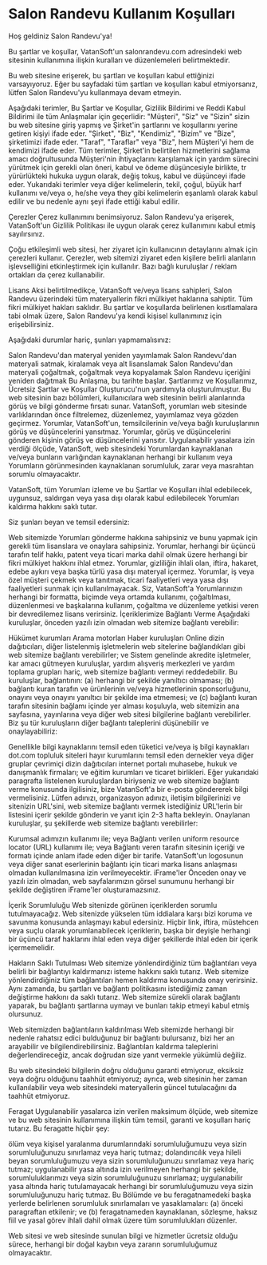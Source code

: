 # Salon Randevu Kullanım Koşulları

Hoş geldiniz Salon Randevu'ya!

Bu şartlar ve koşullar, VatanSoft'un salonrandevu.com adresindeki web sitesinin kullanımına ilişkin kuralları ve düzenlemeleri belirtmektedir.

Bu web sitesine erişerek, bu şartları ve koşulları kabul ettiğinizi varsayıyoruz. Eğer bu sayfadaki tüm şartları ve koşulları kabul etmiyorsanız, lütfen Salon Randevu'yu kullanmaya devam etmeyin.

Aşağıdaki terimler, Bu Şartlar ve Koşullar, Gizlilik Bildirimi ve Reddi Kabul Bildirimi ile tüm Anlaşmalar için geçerlidir: "Müşteri", "Siz" ve "Sizin" sizin bu web sitesine giriş yapmış ve Şirket'in şartlarını ve koşullarını yerine getiren kişiyi ifade eder. "Şirket", "Biz", "Kendimiz", "Bizim" ve "Bize", şirketimizi ifade eder. "Taraf", "Taraflar" veya "Biz", hem Müşteri'yi hem de kendimizi ifade eder. Tüm terimler, Şirket'in belirtilen hizmetlerini sağlama amacı doğrultusunda Müşteri'nin ihtiyaçlarını karşılamak için yardım sürecini yürütmek için gerekli olan öneri, kabul ve ödeme düşüncesiyle birlikte, tr yürürlükteki hukuka uygun olarak, değiş tokuş, kabul ve düşünceyi ifade eder. Yukarıdaki terimler veya diğer kelimelerin, tekil, çoğul, büyük harf kullanımı ve/veya o, he/she veya they gibi kelimelerin eşanlamlı olarak kabul edilir ve bu nedenle aynı şeyi ifade ettiği kabul edilir.

Çerezler
Çerez kullanımını benimsiyoruz. Salon Randevu'ya erişerek, VatanSoft'un Gizlilik Politikası ile uygun olarak çerez kullanımını kabul etmiş sayılırsınız.

Çoğu etkileşimli web sitesi, her ziyaret için kullanıcının detaylarını almak için çerezleri kullanır. Çerezler, web sitemizi ziyaret eden kişilere belirli alanların işlevselliğini etkinleştirmek için kullanılır. Bazı bağlı kuruluşlar / reklam ortakları da çerez kullanabilir.

Lisans
Aksi belirtilmedikçe, VatanSoft ve/veya lisans sahipleri, Salon Randevu üzerindeki tüm materyallerin fikri mülkiyet haklarına sahiptir. Tüm fikri mülkiyet hakları saklıdır. Bu şartlar ve koşullarda belirlenen kısıtlamalara tabi olmak üzere, Salon Randevu'ya kendi kişisel kullanımınız için erişebilirsiniz.

Aşağıdaki durumlar hariç, şunları yapmamalısınız:

Salon Randevu'dan materyal yeniden yayımlamak
Salon Randevu'dan materyali satmak, kiralamak veya alt lisanslamak
Salon Randevu'dan materyali çoğaltmak, çoğaltmak veya kopyalamak
Salon Randevu içeriğini yeniden dağıtmak
Bu Anlaşma, bu tarihte başlar. Şartlarımız ve Koşullarımız, Ücretsiz Şartlar ve Koşullar Oluşturucu'nun yardımıyla oluşturulmuştur.
Bu web sitesinin bazı bölümleri, kullanıcılara web sitesinin belirli alanlarında görüş ve bilgi gönderme fırsatı sunar. VatanSoft, yorumları web sitesinde varlıklarından önce filtrelemez, düzenlemez, yayımlamaz veya gözden geçirmez. Yorumlar, VatanSoft'un, temsilcilerinin ve/veya bağlı kuruluşlarının görüş ve düşüncelerini yansıtmaz. Yorumlar, görüş ve düşüncelerini gönderen kişinin görüş ve düşüncelerini yansıtır. Uygulanabilir yasalara izin verdiği ölçüde, VatanSoft, web sitesindeki Yorumlardan kaynaklanan ve/veya bunların varlığından kaynaklanan herhangi bir kullanım veya Yorumların görünmesinden kaynaklanan sorumluluk, zarar veya masrahtan sorumlu olmayacaktır.

VatanSoft, tüm Yorumları izleme ve bu Şartlar ve Koşulları ihlal edebilecek, uygunsuz, saldırgan veya yasa dışı olarak kabul edilebilecek Yorumları kaldırma hakkını saklı tutar.

Siz şunları beyan ve temsil edersiniz:

Web sitemizde Yorumları gönderme hakkına sahipsiniz ve bunu yapmak için gerekli tüm lisanslara ve onaylara sahipsiniz.
Yorumlar, herhangi bir üçüncü tarafın telif hakkı, patent veya ticari marka dahil olmak üzere herhangi bir fikri mülkiyet hakkını ihlal etmez.
Yorumlar, gizliliğin ihlali olan, iftira, hakaret, edebe aykırı veya başka türlü yasa dışı materyal içermez.
Yorumlar, iş veya özel müşteri çekmek veya tanıtmak, ticari faaliyetleri veya yasa dışı faaliyetleri sunmak için kullanılmayacak.
Siz, VatanSoft'a Yorumlarınızın herhangi bir formatta, biçimde veya ortamda kullanımı, çoğaltılması, düzenlenmesi ve başkalarına kullanım, çoğaltma ve düzenleme yetkisi veren bir devredilemez lisans verirsiniz.
İçeriklerimize Bağlantı Verme
Aşağıdaki kuruluşlar, önceden yazılı izin olmadan web sitemize bağlantı verebilir:

Hükümet kurumları
Arama motorları
Haber kuruluşları
Online dizin dağıtıcıları, diğer listelenmiş işletmelerin web sitelerine bağlandıkları gibi web sitemize bağlantı verebilirler; ve
Sistem genelinde akredite işletmeler, kar amacı gütmeyen kuruluşlar, yardım alışveriş merkezleri ve yardım toplama grupları hariç, web sitemize bağlantı vermeyi reddedebilir.
Bu kuruluşlar, bağlantının: (a) herhangi bir şekilde yanıltıcı olmaması; (b) bağlantı kuran tarafın ve ürünlerinin ve/veya hizmetlerinin sponsorluğunu, onayını veya onayını yanıltıcı bir şekilde ima etmemesi; ve (c) bağlantı kuran tarafın sitesinin bağlamı içinde yer alması koşuluyla, web sitemizin ana sayfasına, yayınlarına veya diğer web sitesi bilgilerine bağlantı verebilirler.
Biz şu tür kuruluşların diğer bağlantı taleplerini düşünebilir ve onaylayabiliriz:

Genellikle bilgi kaynaklarını temsil eden tüketici ve/veya iş bilgi kaynakları
dot.com topluluk siteleri
hayır kurumlarını temsil eden dernekler veya diğer gruplar
çevrimiçi dizin dağıtıcıları
internet portalı
muhasebe, hukuk ve danışmanlık firmaları; ve
eğitim kurumları ve ticaret birlikleri.
Eğer yukarıdaki paragrafta listelenen kuruluşlardan biriyseniz ve web sitemize bağlantı verme konusunda ilgilisiniz, bize VatanSoft'a bir e-posta göndererek bilgi vermelisiniz. Lütfen adınızı, organizasyon adınızı, iletişim bilgilerinizi ve sitenizin URL'sini, web sitemize bağlantı vermek istediğiniz URL'lerin bir listesini içerir şekilde gönderin ve yanıt için 2-3 hafta bekleyin.
Onaylanan kuruluşlar, şu şekillerde web sitemize bağlantı verebilirler:

Kurumsal adımızın kullanımı ile; veya
Bağlantı verilen uniform resource locator (URL) kullanımı ile; veya
Bağlantı veren tarafın sitesinin içeriği ve formatı içinde anlam ifade eden diğer bir tarife.
VatanSoft'un logosunun veya diğer sanat eserlerinin bağlantı için ticari marka lisans anlaşması olmadan kullanılmasına izin verilmeyecektir.
iFrame'ler
Önceden onay ve yazılı izin olmadan, web sayfalarımızın görsel sunumunu herhangi bir şekilde değiştiren iFrame'ler oluşturamazsınız.

İçerik Sorumluluğu
Web sitenizde görünen içeriklerden sorumlu tutulmayacağız. Web sitenizde yükselen tüm iddialara karşı bizi koruma ve savunma konusunda anlaşmayı kabul edersiniz. Hiçbir link, iftira, müstehcen veya suçlu olarak yorumlanabilecek içeriklerin, başka bir deyişle herhangi bir üçüncü taraf haklarını ihlal eden veya diğer şekillerde ihlal eden bir içerik içermemelidir.

Hakların Saklı Tutulması
Web sitemize yönlendirdiğiniz tüm bağlantıları veya belirli bir bağlantıyı kaldırmanızı isteme hakkını saklı tutarız. Web sitemize yönlendirdiğiniz tüm bağlantıları hemen kaldırma konusunda onay verirsiniz. Aynı zamanda, bu şartları ve bağlantı politikasını istediğimiz zaman değiştirme hakkını da saklı tutarız. Web sitemize sürekli olarak bağlantı yaparak, bu bağlantı şartlarına uymayı ve bunları takip etmeyi kabul etmiş olursunuz.

Web sitemizden bağlantıların kaldırılması
Web sitemizde herhangi bir nedenle rahatsız edici bulduğunuz bir bağlantı bulursanız, bizi her an arayabilir ve bilgilendirebilirsiniz. Bağlantıları kaldırma taleplerini değerlendireceğiz, ancak doğrudan size yanıt vermekle yükümlü değiliz.

Bu web sitesindeki bilgilerin doğru olduğunu garanti etmiyoruz, eksiksiz veya doğru olduğunu taahhüt etmiyoruz; ayrıca, web sitesinin her zaman kullanılabilir veya web sitesindeki materyallerin güncel tutulacağını da taahhüt etmiyoruz.

Feragat
Uygulanabilir yasalarca izin verilen maksimum ölçüde, web sitemize ve bu web sitesinin kullanımına ilişkin tüm temsil, garanti ve koşulları hariç tutarız. Bu feragatte hiçbir şey:

ölüm veya kişisel yaralanma durumlarındaki sorumluluğumuzu veya sizin sorumluluğunuzu sınırlamaz veya hariç tutmaz;
dolandırıcılık veya hileli beyan sorumluluğumuzu veya sizin sorumluluğunuzu sınırlamaz veya hariç tutmaz;
uygulanabilir yasa altında izin verilmeyen herhangi bir şekilde, sorumluluklarımızı veya sizin sorumluluğunuzu sınırlamaz;
uygulanabilir yasa altında hariç tutulamayacak herhangi bir sorumluluğumuzu veya sizin sorumluluğunuzu hariç tutmaz.
Bu Bölümde ve bu feragatnamedeki başka yerlerde belirlenen sorumluluk sınırlamaları ve yasaklamaları: (a) önceki paragraftan etkilenir; ve (b) feragatnameden kaynaklanan, sözleşme, haksız fiil ve yasal görev ihlali dahil olmak üzere tüm sorumlulukları düzenler.

Web sitesi ve web sitesinde sunulan bilgi ve hizmetler ücretsiz olduğu sürece, herhangi bir doğal kaybın veya zararın sorumluluğumuz olmayacaktır.
